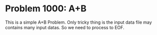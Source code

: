 # Problem 1000: A+B

This is a simple A+B Problem. Only tricky thing is the input data file may
contains many input datas. So we need to process to EOF.
